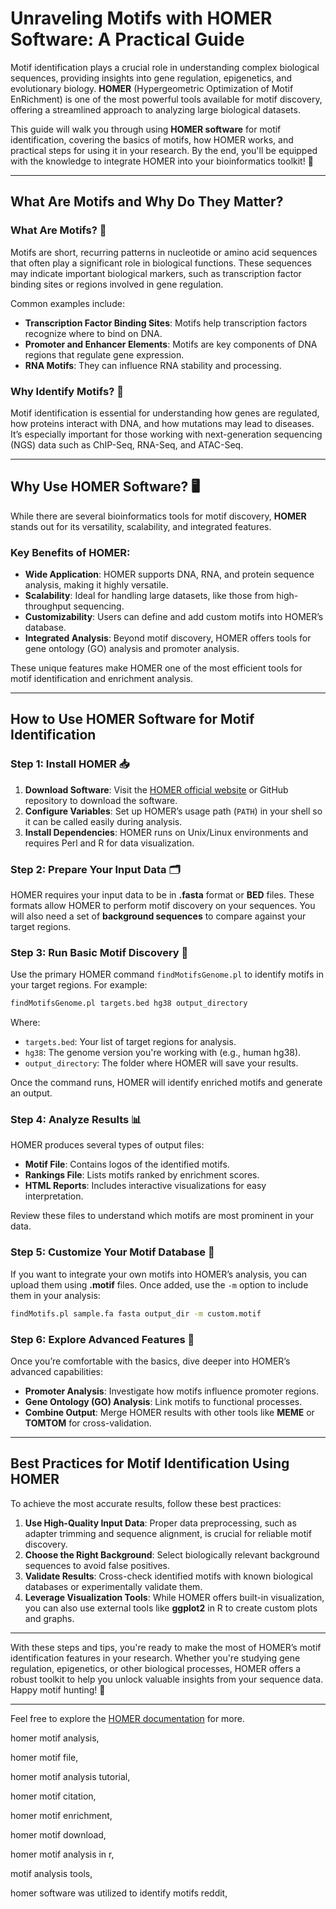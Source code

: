 # Unraveling Motifs with HOMER Software: A Practical Guide

Motif identification plays a crucial role in understanding complex biological sequences, providing insights into gene regulation, epigenetics, and evolutionary biology. **HOMER** (Hypergeometric Optimization of Motif EnRichment) is one of the most powerful tools available for motif discovery, offering a streamlined approach to analyzing large biological datasets.

This guide will walk you through using **HOMER software** for motif identification, covering the basics of motifs, how HOMER works, and practical steps for using it in your research. By the end, you'll be equipped with the knowledge to integrate HOMER into your bioinformatics toolkit! 🎉

---

## What Are Motifs and Why Do They Matter?

### What Are Motifs? 🧬
Motifs are short, recurring patterns in nucleotide or amino acid sequences that often play a significant role in biological functions. These sequences may indicate important biological markers, such as transcription factor binding sites or regions involved in gene regulation. 

Common examples include:
- **Transcription Factor Binding Sites**: Motifs help transcription factors recognize where to bind on DNA.
- **Promoter and Enhancer Elements**: Motifs are key components of DNA regions that regulate gene expression.
- **RNA Motifs**: They can influence RNA stability and processing.

### Why Identify Motifs? 🔎
Motif identification is essential for understanding how genes are regulated, how proteins interact with DNA, and how mutations may lead to diseases. It’s especially important for those working with next-generation sequencing (NGS) data such as ChIP-Seq, RNA-Seq, and ATAC-Seq.

---

## Why Use HOMER Software? 🖥️

While there are several bioinformatics tools for motif discovery, **HOMER** stands out for its versatility, scalability, and integrated features. 

### Key Benefits of HOMER:
- **Wide Application**: HOMER supports DNA, RNA, and protein sequence analysis, making it highly versatile.
- **Scalability**: Ideal for handling large datasets, like those from high-throughput sequencing.
- **Customizability**: Users can define and add custom motifs into HOMER’s database.
- **Integrated Analysis**: Beyond motif discovery, HOMER offers tools for gene ontology (GO) analysis and promoter analysis.

These unique features make HOMER one of the most efficient tools for motif identification and enrichment analysis.

---

## How to Use HOMER Software for Motif Identification

### Step 1: Install HOMER 📥
1. **Download Software**: Visit the [HOMER official website](http://homer.ucsd.edu/homer/) or GitHub repository to download the software.
2. **Configure Variables**: Set up HOMER’s usage path (`PATH`) in your shell so it can be called easily during analysis.
3. **Install Dependencies**: HOMER runs on Unix/Linux environments and requires Perl and R for data visualization.

### Step 2: Prepare Your Input Data 🗂️
HOMER requires your input data to be in **.fasta** format or **BED** files. These formats allow HOMER to perform motif discovery on your sequences. You will also need a set of **background sequences** to compare against your target regions.

### Step 3: Run Basic Motif Discovery 🧩
Use the primary HOMER command `findMotifsGenome.pl` to identify motifs in your target regions. For example:

```bash
findMotifsGenome.pl targets.bed hg38 output_directory
```

Where:
- `targets.bed`: Your list of target regions for analysis.
- `hg38`: The genome version you're working with (e.g., human hg38).
- `output_directory`: The folder where HOMER will save your results.

Once the command runs, HOMER will identify enriched motifs and generate an output.

### Step 4: Analyze Results 📊
HOMER produces several types of output files:
- **Motif File**: Contains logos of the identified motifs.
- **Rankings File**: Lists motifs ranked by enrichment scores.
- **HTML Reports**: Includes interactive visualizations for easy interpretation.

Review these files to understand which motifs are most prominent in your data.

### Step 5: Customize Your Motif Database 🔧
If you want to integrate your own motifs into HOMER’s analysis, you can upload them using **.motif** files. Once added, use the `-m` option to include them in your analysis:

```bash
findMotifs.pl sample.fa fasta output_dir -m custom.motif
```

### Step 6: Explore Advanced Features 🚀
Once you’re comfortable with the basics, dive deeper into HOMER’s advanced capabilities:
- **Promoter Analysis**: Investigate how motifs influence promoter regions.
- **Gene Ontology (GO) Analysis**: Link motifs to functional processes.
- **Combine Output**: Merge HOMER results with other tools like **MEME** or **TOMTOM** for cross-validation.

---

## Best Practices for Motif Identification Using HOMER

To achieve the most accurate results, follow these best practices:

1. **Use High-Quality Input Data**: Proper data preprocessing, such as adapter trimming and sequence alignment, is crucial for reliable motif discovery.
2. **Choose the Right Background**: Select biologically relevant background sequences to avoid false positives.
3. **Validate Results**: Cross-check identified motifs with known biological databases or experimentally validate them.
4. **Leverage Visualization Tools**: While HOMER offers built-in visualization, you can also use external tools like **ggplot2** in R to create custom plots and graphs.

---

With these steps and tips, you're ready to make the most of HOMER’s motif identification features in your research. Whether you're studying gene regulation, epigenetics, or other biological processes, HOMER offers a robust toolkit to help you unlock valuable insights from your sequence data. Happy motif hunting! 🎯

---

Feel free to explore the [HOMER documentation](https://www.techincomes.com/homer-software-was-utilized-to-identify-motifs/) for more.





homer motif analysis,

homer motif file,

homer motif analysis tutorial,

homer motif citation,

homer motif enrichment,

homer motif download,

homer motif analysis in r,

motif analysis tools,

homer software was utilized to identify motifs reddit,

<!--

**Here are some ideas to get you started:**

🙋‍♀️ A short introduction - what is your organization all about?
🌈 Contribution guidelines - how can the community get involved?
👩‍💻 Useful resources - where can the community find your docs? Is there anything else the community should know?
🍿 Fun facts - what does your team eat for breakfast?
🧙 Remember, you can do mighty things with the power of [Markdown](https://docs.github.com/github/writing-on-github/getting-started-with-writing-and-formatting-on-github/basic-writing-and-formatting-syntax)
-->
